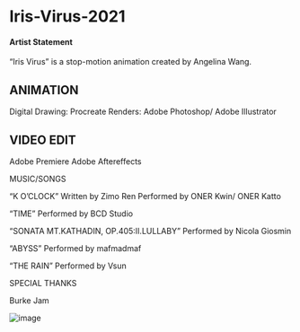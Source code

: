 # Iris-Virus-2021

#### Artist Statement

“Iris Virus” is a stop-motion animation created by Angelina Wang. 


## ANIMATION

Digital Drawing: Procreate
Renders: Adobe Photoshop/ Adobe Illustrator


## VIDEO EDIT

Adobe Premiere
Adobe Aftereffects




MUSIC/SONGS

“K O’CLOCK”
Written by Zimo Ren
Performed by ONER Kwin/ ONER Katto

“TIME”
Performed by BCD Studio

“SONATA MT.KATHADIN, OP.405:II.LULLABY”
Performed by Nicola Giosmin

“ABYSS”
Performed by mafmadmaf

“THE RAIN”
Performed by Vsun




SPECIAL THANKS

Burke Jam

![image](https://user-images.githubusercontent.com/74273683/115168982-5eb45000-a082-11eb-9842-595711afa3d7.png)
